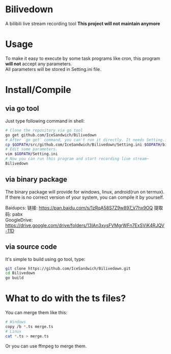 # Bilivedown
A bilibili live stream recording tool
**This project will not maintain anymore**

# Usage
To make it easy to execute by some task programs like cron, this program **will not** accept any parameters.   
All parameters will be stored in Setting.ini file. 

# Install/Compile
## via go tool
Just type following command in shell:
``` bash
# Clone the repository via go tool
go get github.com/IceSandwich/Bilivedown
# After `go get` command, you can't run it directly. It needs Setting.ini file.
cp $GOPATH/src/github.com/IceSandwich/Bilivedown/Setting.ini $GOPATH/bin/Setting.ini
# Edit some parameters.
vim $GOPATH/Setting.ini
# Now you can run this program and start recording live stream~
Bilivedown
```
## via binary package
The binary package will provide for windows, linux, android(run on termux).   
If there is no correct version of your system, you can compile it by yourself.  
  
Baidupcs: 链接: https://pan.baidu.com/s/1zRqA58S7Z9w897_V7hx9OQ 提取码: pabx  
GoogleDrive: https://drive.google.com/drive/folders/13lAn3xysFVMgrWFn7ExSViK4RJQV-11D
## via source code
It's simple to build using go tool, type:
``` bash
git clone https://github.com/IceSandwich/Bilivedown.git
cd Bilivedown
go build
```

# What to do with the ts files?
You can merge them like this:
``` bash
# Windows
copy /b *.ts merge.ts
# Linux
cat *.ts > merge.ts
```
Or you can use ffmpeg to merge them.

